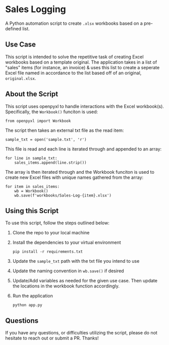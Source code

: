 # Sales Logging

A Python automation script to create `.xlsx` workbooks based on a pre-defined list.

## Use Case

This script is intended to solve the repetitive task of creating Excel workbooks based on a template original. The application takes in a list of "sales" items (for instance, an invoice) & uses this list to create a seperate Excel file named in accordance to the list based off of an original, `original.xlsx`.

## About the Script

This script uses openpyxl to handle interactions with the Excel workbook(s). Specifically, the `Workbook()` funciton is used:

    from openpyxl import Workbook

The script then takes an external txt file as the read item:

    sample_txt = open('sample.txt', 'r')

This file is read and each line is iterated through and appended to an array:

    for line in sample_txt:
        sales_items.append(line.strip())

The array is then iterated through and the Workbook funciton is used to create new Excel files with unique names gathered from the array:

    for item in sales_items:
        wb = Workbook()
        wb.save(f'workbooks/Sales-Log-{item}.xlsx')

## Using this Script

To use this script, follow the steps outlined below:

1. Clone the repo to your local machine
2. Install the dependencies to your virtual environment

   `pip install -r requirements.txt`

3. Update the `sample_txt` path with the txt file you intend to use
4. Update the naming convention in `wb.save()` if desired
5. Update/Add variables as needed for the given use case. Then update the locations in the workbook function accordingly.
6. Run the application

   `python app.py`

## Questions

If you have any questions, or difficulties utilizing the script, please do not hesitate to reach out or submit a PR. Thanks!
